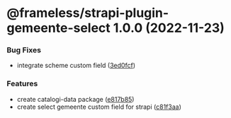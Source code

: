 # @frameless/strapi-plugin-gemeente-select 1.0.0 (2022-11-23)


### Bug Fixes

* integrate scheme custom field ([3ed0fcf](https://github.com/frameless/strapi/commit/3ed0fcfee2419c6cdf0ed425639a6a6e9a61f99c))


### Features

* create catalogi-data package ([e817b85](https://github.com/frameless/strapi/commit/e817b8555312809a75617ee4a19adecb3b071bea))
* create select gemeente custom field for strapi ([c81f3aa](https://github.com/frameless/strapi/commit/c81f3aae853e23d4d43489847693b7e9cb7d0747))
